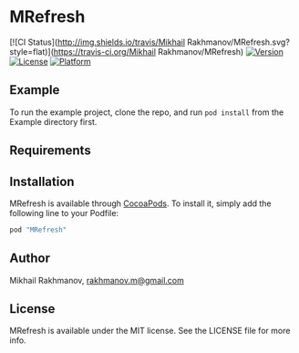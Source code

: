 # MRefresh

[![CI Status](http://img.shields.io/travis/Mikhail Rakhmanov/MRefresh.svg?style=flat)](https://travis-ci.org/Mikhail Rakhmanov/MRefresh)
[![Version](https://img.shields.io/cocoapods/v/MRefresh.svg?style=flat)](http://cocoapods.org/pods/MRefresh)
[![License](https://img.shields.io/cocoapods/l/MRefresh.svg?style=flat)](http://cocoapods.org/pods/MRefresh)
[![Platform](https://img.shields.io/cocoapods/p/MRefresh.svg?style=flat)](http://cocoapods.org/pods/MRefresh)

## Example

To run the example project, clone the repo, and run `pod install` from the Example directory first.

## Requirements

## Installation

MRefresh is available through [CocoaPods](http://cocoapods.org). To install
it, simply add the following line to your Podfile:

```ruby
pod "MRefresh"
```

## Author

Mikhail Rakhmanov, rakhmanov.m@gmail.com

## License

MRefresh is available under the MIT license. See the LICENSE file for more info.
